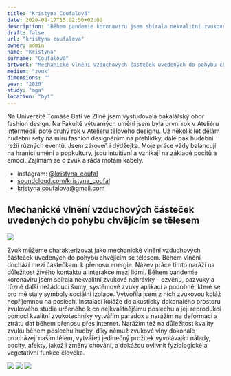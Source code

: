 ```yaml
---
title: "Kristýna Coufalová"
date: 2020-08-17T15:02:56+02:00
description: "Během pandemie koronaviru jsem sbírala nekvalitní zvukové nahrávky – ozvěnu, pazvuky a různé další nežádoucí šumy, systémové zvuky aplikací a podobně, které se pro mě staly symboly sociální izolace. Vytvořila jsem z nich zvukovou koláž nepříjemnou na poslech."
draft: false
url: "kristyna-coufalova"
owner: admin
name: "Kristýna"
surname: "Coufalová"
artwork: "Mechanické vlnění vzduchových částeček uvedených do pohybu chvějícím se tělesem"
medium: "zvuk"
dimensions: ""
year: "2020"
study: "mga"
location: "byt"
---
```


Na Univerzitě Tomáše Bati ve Zlíně jsem vystudovala bakalářský obor fashion design. Na Fakultě výtvarných umění jsem byla první rok v Ateliéru intermédií, poté druhý rok v Ateliéru tělového designu. Už několik let dělám hudební sety na míru fashion designérům na přehlídky, dále pak hudební režii různých eventů. Jsem zároveň i dýdžejka. Moje práce vždy balancují na hranici umění a popkultury, jsou intuitivní a vznikají na základě pocitů a emocí. Zajímám se o zvuk a ráda motám kabely.

* instagram: [@kristyna_coufal](https://www.instagram.com/kristyna_coufal/)
* [soundcloud.com/kristyna_coufal](https://soundcloud.com/kristyna_coufal)
* kristyna.coufalova@gmail.com


## Mechanické vlnění vzduchových částeček uvedených do pohybu chvějícím se tělesem

![](/2020/coufalova/1.jpg)

Zvuk můžeme charakterizovat jako mechanické vlnění vzduchových částeček uvedených do pohybu chvějícím se tělesem. Během vlnění dochází mezi částečkami k přenosu energie. Název práce tímto naráží na důležitost živého kontaktu a interakce mezi lidmi. Během pandemie koronaviru jsem sbírala nekvalitní zvukové nahrávky – ozvěnu, pazvuky a různé další nežádoucí šumy, systémové zvuky aplikací a podobně, které se pro mě staly symboly sociální izolace. Vytvořila jsem z nich zvukovou koláž nepříjemnou na poslech. Instalací koláže do akusticky dokonalého prostoru zvukového studia určeného k co nejkvalitnějšímu poslechu a její reprodukcí pomocí kvalitní zvukotechniky vytvářím paradox a narážím na deformaci a ztrátu dat během přenosu přes internet. Narážím též na důležitost kvality zvuku během poslechu hudby, díky němuž zvukové vlny dokonale procházejí naším tělem, vytvářejí jedinečný prožitek vyvolávající nálady, pocity, afekty, jakož i změny chování, a dokážou ovlivnit fyziologické a vegetativní funkce člověka.

![](/2020/coufalova/2.jpg)
![](/2020/coufalova/3.jpg)
![](/2020/coufalova/4.jpg)
